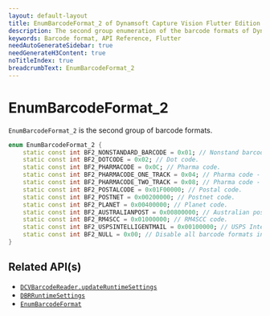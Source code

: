```yaml
---
layout: default-layout
title: EnumBarcodeFormat_2 of Dynamsoft Capture Vision Flutter Edition
description: The second group enumeration of the barcode formats of Dynamsoft Capture Vision Flutter edition.
keywords: Barcode format, API Reference, Flutter
needAutoGenerateSidebar: true
needGenerateH3Content: true
noTitleIndex: true
breadcrumbText: EnumBarcodeFormat_2
---
```


# EnumBarcodeFormat_2

`EnumBarcodeFormat_2` is the second group of barcode formats.

```dart
enum EnumBarcodeFormat_2 {
    static const int BF2_NONSTANDARD_BARCODE = 0x01; // Nonstand barcode.
    static const int BF2_DOTCODE = 0x02; // Dot code.
    static const int BF2_PHARMACODE = 0x0C; // Pharma code.
    static const int BF2_PHARMACODE_ONE_TRACK = 0x04; // Pharma code - one track.
    static const int BF2_PHARMACODE_TWO_TRACK = 0x08; // Pharma code - two track.
    static const int BF2_POSTALCODE = 0x01F00000; // Postal code.
    static const int BF2_POSTNET = 0x00200000; // Postnet code.
    static const int BF2_PLANET = 0x00400000; // Planet code.
    static const int BF2_AUSTRALIANPOST = 0x00800000; // Australian post code.
    static const int BF2_RM4SCC = 0x01000000; // RM4SCC code.
    static const int BF2_USPSINTELLIGENTMAIL = 0x00100000; // USPS Intelligent Mail code.
    static const int BF2_NULL = 0x00; // Disable all barcode formats in group 2.
}
```

## Related API(s)

- [`DCVBarcodeReader.updateRuntimeSettings`](barcode-reader.md#updateruntimesettings)
- [`DBRRuntimeSettings`](class-dbr-runtime-settings.md)
- [`EnumBarcodeFormat`](enum-barcode-format.md)
